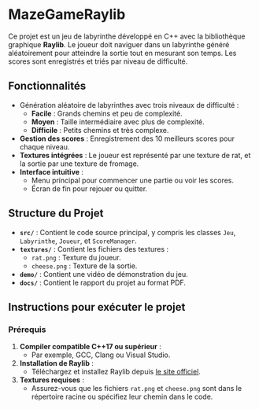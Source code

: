 # MazeGameRaylib

Ce projet est un jeu de labyrinthe développé en C++ avec la bibliothèque graphique **Raylib**. Le joueur doit naviguer dans un labyrinthe généré aléatoirement pour atteindre la sortie tout en mesurant son temps. Les scores sont enregistrés et triés par niveau de difficulté.

## Fonctionnalités

- Génération aléatoire de labyrinthes avec trois niveaux de difficulté :
  - **Facile** : Grands chemins et peu de complexité.
  - **Moyen** : Taille intermédiaire avec plus de complexité.
  - **Difficile** : Petits chemins et très complexe.
- **Gestion des scores** : Enregistrement des 10 meilleurs scores pour chaque niveau.
- **Textures intégrées** : Le joueur est représenté par une texture de rat, et la sortie par une texture de fromage.
- **Interface intuitive** :
  - Menu principal pour commencer une partie ou voir les scores.
  - Écran de fin pour rejouer ou quitter.

## Structure du Projet

- **`src/`** : Contient le code source principal, y compris les classes `Jeu`, `Labyrinthe`, `Joueur`, et `ScoreManager`.
- **`textures/`** : Contient les fichiers des textures :
  - `rat.png` : Texture du joueur.
  - `cheese.png` : Texture de la sortie.
- **`demo/`** : Contient une vidéo de démonstration du jeu.
- **`docs/`** : Contient le rapport du projet au format PDF.

## Instructions pour exécuter le projet

### Prérequis

1. **Compiler compatible C++17 ou supérieur** :
   - Par exemple, GCC, Clang ou Visual Studio.
2. **Installation de Raylib** :
   - Téléchargez et installez Raylib depuis [le site officiel](https://www.raylib.com/).
3. **Textures requises** :
   - Assurez-vous que les fichiers `rat.png` et `cheese.png` sont dans le répertoire racine ou spécifiez leur chemin dans le code.

